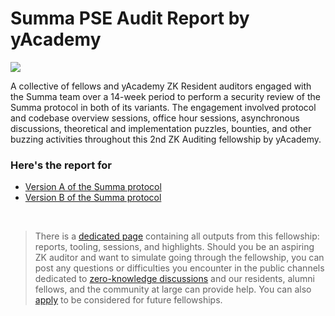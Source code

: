 # Summa PSE Audit Report by yAcademy

![](./assets/cross.png)

A collective of fellows and yAcademy ZK Resident auditors engaged with the Summa team over a 14-week period to perform a security review of the Summa protocol in both of its variants. The engagement involved protocol and codebase overview sessions, office hour sessions, asynchronous discussions, theoretical and implementation puzzles, bounties, and other buzzing activities throughout this 2nd ZK Auditing fellowship by yAcademy.

### Here's the report for

- [Version A of the Summa protocol](./versionA.md)
- [Version B of the Summa protocol](./versionB.md)

<br />

> There is a [dedicated page](https://zblock2.xyz) containing all outputs from this fellowship: reports, tooling, sessions, and highlights. Should you be an aspiring ZK auditor and want to simulate going through the fellowship, you can post any questions or difficulties you encounter in the public channels dedicated to [zero-knowledge discussions](https://discord.com/channels/877252171983360072/1106224054358261820) and our residents, alumni fellows, and the community at large can provide help. You can also [apply](https://yacademy.dev/fellowships) to be considered for future fellowships.
